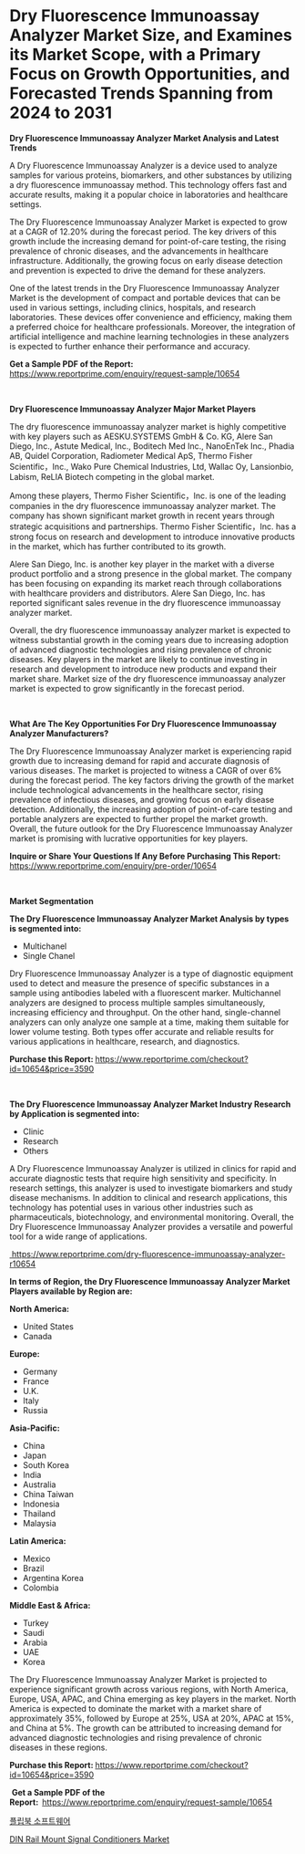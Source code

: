 <p><h1>Dry Fluorescence Immunoassay Analyzer Market Size, and Examines its Market Scope, with a Primary Focus on Growth Opportunities, and Forecasted Trends Spanning from 2024 to 2031</h1></p><p><strong>Dry Fluorescence Immunoassay Analyzer Market Analysis and Latest Trends</strong></p>
<p><p>A Dry Fluorescence Immunoassay Analyzer is a device used to analyze samples for various proteins, biomarkers, and other substances by utilizing a dry fluorescence immunoassay method. This technology offers fast and accurate results, making it a popular choice in laboratories and healthcare settings.</p><p>The Dry Fluorescence Immunoassay Analyzer Market is expected to grow at a CAGR of 12.20% during the forecast period. The key drivers of this growth include the increasing demand for point-of-care testing, the rising prevalence of chronic diseases, and the advancements in healthcare infrastructure. Additionally, the growing focus on early disease detection and prevention is expected to drive the demand for these analyzers.</p><p>One of the latest trends in the Dry Fluorescence Immunoassay Analyzer Market is the development of compact and portable devices that can be used in various settings, including clinics, hospitals, and research laboratories. These devices offer convenience and efficiency, making them a preferred choice for healthcare professionals. Moreover, the integration of artificial intelligence and machine learning technologies in these analyzers is expected to further enhance their performance and accuracy.</p></p>
<p><strong>Get a Sample PDF of the Report:&nbsp;</strong> <a href="https://www.reportprime.com/enquiry/request-sample/10654">https://www.reportprime.com/enquiry/request-sample/10654</a></p>
<p>&nbsp;</p>
<p><strong>Dry Fluorescence Immunoassay Analyzer Major Market Players</strong></p>
<p><p>The dry fluorescence immunoassay analyzer market is highly competitive with key players such as AESKU.SYSTEMS GmbH & Co. KG, Alere San Diego, Inc., Astute Medical, Inc., Boditech Med Inc., NanoEnTek Inc., Phadia AB, Quidel Corporation, Radiometer Medical ApS, Thermo Fisher Scientific，Inc., Wako Pure Chemical Industries, Ltd, Wallac Oy, Lansionbio, Labism, ReLIA Biotech competing in the global market.</p><p>Among these players, Thermo Fisher Scientific，Inc. is one of the leading companies in the dry fluorescence immunoassay analyzer market. The company has shown significant market growth in recent years through strategic acquisitions and partnerships. Thermo Fisher Scientific，Inc. has a strong focus on research and development to introduce innovative products in the market, which has further contributed to its growth.</p><p>Alere San Diego, Inc. is another key player in the market with a diverse product portfolio and a strong presence in the global market. The company has been focusing on expanding its market reach through collaborations with healthcare providers and distributors. Alere San Diego, Inc. has reported significant sales revenue in the dry fluorescence immunoassay analyzer market.</p><p>Overall, the dry fluorescence immunoassay analyzer market is expected to witness substantial growth in the coming years due to increasing adoption of advanced diagnostic technologies and rising prevalence of chronic diseases. Key players in the market are likely to continue investing in research and development to introduce new products and expand their market share. Market size of the dry fluorescence immunoassay analyzer market is expected to grow significantly in the forecast period.</p></p>
<p>&nbsp;</p>
<p><strong>What Are The Key Opportunities For Dry Fluorescence Immunoassay Analyzer Manufacturers?</strong></p>
<p><p>The Dry Fluorescence Immunoassay Analyzer market is experiencing rapid growth due to increasing demand for rapid and accurate diagnosis of various diseases. The market is projected to witness a CAGR of over 6% during the forecast period. The key factors driving the growth of the market include technological advancements in the healthcare sector, rising prevalence of infectious diseases, and growing focus on early disease detection. Additionally, the increasing adoption of point-of-care testing and portable analyzers are expected to further propel the market growth. Overall, the future outlook for the Dry Fluorescence Immunoassay Analyzer market is promising with lucrative opportunities for key players.</p></p>
<p><strong>Inquire or Share Your Questions If Any Before Purchasing This Report:</strong> <a href="https://www.reportprime.com/enquiry/pre-order/10654">https://www.reportprime.com/enquiry/pre-order/10654</a></p>
<p>&nbsp;</p>
<p><strong>Market Segmentation</strong></p>
<p><strong>The Dry Fluorescence Immunoassay Analyzer Market Analysis by types is segmented into:</strong></p>
<p><ul><li>Multichanel</li><li>Single Chanel</li></ul></p>
<p><p>Dry Fluorescence Immunoassay Analyzer is a type of diagnostic equipment used to detect and measure the presence of specific substances in a sample using antibodies labeled with a fluorescent marker. Multichannel analyzers are designed to process multiple samples simultaneously, increasing efficiency and throughput. On the other hand, single-channel analyzers can only analyze one sample at a time, making them suitable for lower volume testing. Both types offer accurate and reliable results for various applications in healthcare, research, and diagnostics.</p></p>
<p><strong>Purchase this Report:&nbsp;</strong><a href="https://www.reportprime.com/checkout?id=10654&price=3590">https://www.reportprime.com/checkout?id=10654&price=3590</a></p>
<p>&nbsp;</p>
<p><strong>The Dry Fluorescence Immunoassay Analyzer Market Industry Research by Application is segmented into:</strong></p>
<p><ul><li>Clinic</li><li>Research</li><li>Others</li></ul></p>
<p><p>A Dry Fluorescence Immunoassay Analyzer is utilized in clinics for rapid and accurate diagnostic tests that require high sensitivity and specificity. In research settings, this analyzer is used to investigate biomarkers and study disease mechanisms. In addition to clinical and research applications, this technology has potential uses in various other industries such as pharmaceuticals, biotechnology, and environmental monitoring. Overall, the Dry Fluorescence Immunoassay Analyzer provides a versatile and powerful tool for a wide range of applications.</p></p>
<p><a href="https://www.reportprime.com/dry-fluorescence-immunoassay-analyzer-r10654">&nbsp;https://www.reportprime.com/dry-fluorescence-immunoassay-analyzer-r10654</a></p>
<p><strong>In terms of Region, the Dry Fluorescence Immunoassay Analyzer Market Players available by Region are:</strong></p>
<p>
    <p> <strong> North America: </strong>
        <ul>
            <li>United States</li>
            <li>Canada</li>
        </ul>
        </p> 
    <p> <strong> Europe: </strong>
        <ul>
            <li>Germany</li>
            <li>France</li>
            <li>U.K.</li>
            <li>Italy</li>
            <li>Russia</li>
        </ul>
        </p> 
    <p> <strong> Asia-Pacific: </strong>
        <ul>
            <li>China</li>
            <li>Japan</li>
            <li>South Korea</li>
            <li>India</li>
            <li>Australia</li>
            <li>China Taiwan</li>
            <li>Indonesia</li>
            <li>Thailand</li>
            <li>Malaysia</li>
        </ul>
        </p> 
    <p> <strong> Latin America: </strong>
        <ul>
            <li>Mexico</li>
            <li>Brazil</li>
            <li>Argentina Korea</li>
            <li>Colombia</li>
        </ul>
        </p> 
    <p> <strong> Middle East & Africa: </strong>
        <ul>
            <li>Turkey</li>
            <li>Saudi</li>
            <li>Arabia</li>
            <li>UAE</li>
            <li>Korea</li>
        </ul>
    </p>
    </p>
<p><p>The Dry Fluorescence Immunoassay Analyzer Market is projected to experience significant growth across various regions, with North America, Europe, USA, APAC, and China emerging as key players in the market. North America is expected to dominate the market with a market share of approximately 35%, followed by Europe at 25%, USA at 20%, APAC at 15%, and China at 5%. The growth can be attributed to increasing demand for advanced diagnostic technologies and rising prevalence of chronic diseases in these regions.</p></p>
<p><strong>Purchase this Report: </strong><a href="https://www.reportprime.com/checkout?id=10654&price=3590">https://www.reportprime.com/checkout?id=10654&price=3590</a></p>
<p>&nbsp;<strong>Get a Sample PDF of the Report:&nbsp;&nbsp;</strong><a href="https://www.reportprime.com/enquiry/request-sample/10654">https://www.reportprime.com/enquiry/request-sample/10654</a></p>
<p><strong></strong></p>
<p><p><a href="https://github.com/crfsywufhm81415/Market-Research-Report-List-1/blob/main/882563822018.md">플립북 소프트웨어</a></p><p><a href="https://boundless-drawbridge-702.notion.site/Analyzing-DIN-Rail-Mount-Signal-Conditioners-Market-Global-Industry-Perspective-and-Forecast-2024--5470d03a1ade4cf88dfae67105d8f8f0">DIN Rail Mount Signal Conditioners Market</a></p></p>